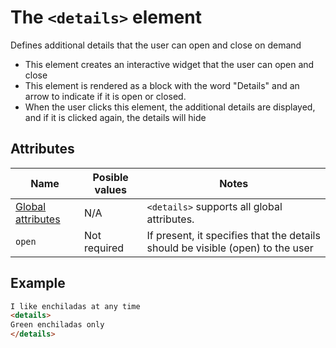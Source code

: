 # The `<details>` element
Defines additional details that the user can open and close on demand

- This element creates an interactive widget that the user can open and close
- This element is rendered as a block with the word "Details" and an arrow to indicate if it is open or closed.
- When the user clicks this element, the additional details are displayed, and if it is clicked again, the details will hide

## Attributes
| Name | Posible values | Notes |
|-|-|-|
| [Global attributes](../first-steps/global-attributes.md) | N/A | `<details>` supports all global attributes. |
| `open` | Not required | If present, it specifies that the details should be visible (open) to the user |

## Example
```html
I like enchiladas at any time
<details>
Green enchiladas only
</details>
```